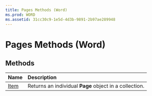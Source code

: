 ```yaml
---
title: Pages Methods (Word)
ms.prod: WORD
ms.assetid: 31cc30c9-1e5d-4d3b-9891-2b97ae289948
---
```



# Pages Methods (Word)

## Methods



|**Name**|**Description**|
|:-----|:-----|
|[Item](pages-item-method-word.md)|Returns an individual  **Page** object in a collection.|

